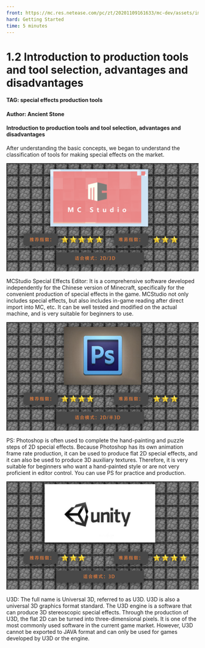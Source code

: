 ```yaml
--- 
front: https://mc.res.netease.com/pc/zt/20201109161633/mc-dev/assets/img/2_1.37709151.png 
hard: Getting Started 
time: 5 minutes 
--- 
```

# 1.2 Introduction to production tools and tool selection, advantages and disadvantages 
#### TAG: special effects production tools 
#### Author: Ancient Stone 
#### Introduction to production tools and tool selection, advantages and disadvantages 

After understanding the basic concepts, we began to understand the classification of tools for making special effects on the market. 

![](./images/2_1.png) 

MCStudio Special Effects Editor: It is a comprehensive software developed independently for the Chinese version of Minecraft, specifically for the convenient production of special effects in the game. MCStudio not only includes special effects, but also includes in-game reading after direct import into MC, etc. It can be well tested and modified on the actual machine, and is very suitable for beginners to use. 

![](./images/2_2.png) 

PS: Photoshop is often used to complete the hand-painting and puzzle steps of 2D special effects. Because Photoshop has its own animation frame rate production, it can be used to produce flat 2D special effects, and it can also be used to produce 3D auxiliary textures. Therefore, it is very suitable for beginners who want a hand-painted style or are not very proficient in editor control. You can use PS for practice and production. 

![](./images/2_3.png) 

U3D: The full name is Universal 3D, referred to as U3D. U3D is also a universal 3D graphics format standard. The U3D engine is a software that can produce 3D stereoscopic special effects. Through the production of U3D, the flat 2D can be turned into three-dimensional pixels. It is one of the most commonly used software in the current game market. However, U3D cannot be exported to JAVA format and can only be used for games developed by U3D or the engine.